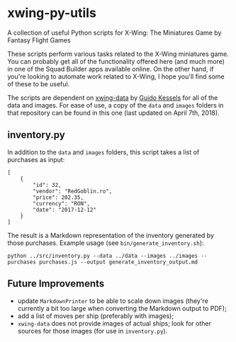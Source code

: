# xwing-py-utils
A collection of useful Python scripts for X-Wing: The Miniatures Game by Fantasy Flight Games

These scripts perform various tasks related to the X-Wing miniatures game. You can probably get all of the functionality offered here (and much more) in one of the Squad Builder apps available online. On the other hand, if you're looking to automate work related to X-Wing, I hope you'll find some of these to be useful.

The scripts are dependent on [xwing-data](https://github.com/guidokessels/xwing-data) by [Guido Kessels](https://github.com/guidokessels) for all of the data and images. For ease of use, a copy of the `data` and `images` folders in that repository can be found in this one (last updated on April 7th, 2018).

## inventory.py

In addition to the `data` and `images` folders, this script takes a list of purchases as input:

```
[
    {
        "id": 32,
        "vendor": "RedGoblin.ro",
        "price": 202.35,
        "currency": "RON",
        "date": "2017-12-12"
    }
]
```

The result is a Markdown representation of the inventory generated by those purchases. Example usage (see `bin/generate_inventory.sh`):

```
python ../src/inventory.py --data ../data --images ../images --purchases purchases.js --output generate_inventory_output.md
```

## Future Improvements

* update `MarkdownPrinter` to be able to scale down images (they're currently a bit too large when converting the Markdown output to PDF);
* add a list of moves per ship (preferably with images);
* `xwing-data` does not provide images of actual ships; look for other sources for those images (for use in `inventory.py`).
